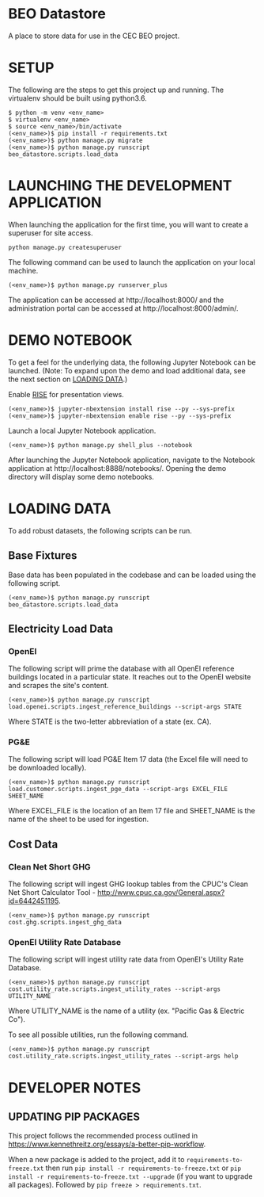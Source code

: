 # BEO Datastore

A place to store data for use in the CEC BEO project.

# SETUP

The following are the steps to get this project up and running. The virtualenv should be built using python3.6.

```
$ python -m venv <env_name>
$ virtualenv <env_name>
$ source <env_name>/bin/activate
(<env_name>)$ pip install -r requirements.txt
(<env_name>)$ python manage.py migrate
(<env_name>)$ python manage.py runscript beo_datastore.scripts.load_data
```

# LAUNCHING THE DEVELOPMENT APPLICATION

When launching the application for the first time, you will want to create a superuser for site access.

```
python manage.py createsuperuser
```

The following command can be used to launch the application on your local machine.

```
(<env_name>)$ python manage.py runserver_plus
```

The application can be accessed at http://localhost:8000/ and the administration portal can be accessed at http://localhost:8000/admin/.

# DEMO NOTEBOOK

To get a feel for the underlying data, the following Jupyter Notebook can be launched. (Note: To expand upon the demo and load additional data, see the next section on [LOADING DATA](#loading-data).)

Enable [RISE](https://github.com/damianavila/RISE) for presentation views.

```
(<env_name>)$ jupyter-nbextension install rise --py --sys-prefix
(<env_name>)$ jupyter-nbextension enable rise --py --sys-prefix
```

Launch a local Jupyter Notebook application.

```
(<env_name>)$ python manage.py shell_plus --notebook
```

After launching the Jupyter Notebook application, navigate to the Notebook application at http://localhost:8888/notebooks/. Opening the demo directory will display some demo notebooks.

# LOADING DATA

To add robust datasets, the following scripts can be run.

## Base Fixtures

Base data has been populated in the codebase and can be loaded using the following script.

```
(<env_name>)$ python manage.py runscript beo_datastore.scripts.load_data
```

## Electricity Load Data

### OpenEI

The following script will prime the database with all OpenEI reference buildings located in a particular state. It reaches out to the OpenEI website and scrapes the site's content.

```
(<env_name>)$ python manage.py runscript load.openei.scripts.ingest_reference_buildings --script-args STATE
```

Where STATE is the two-letter abbreviation of a state (ex. CA).

### PG&E

The following script will load PG&E Item 17 data (the Excel file will need to be downloaded locally).

```
(<env_name>)$ python manage.py runscript load.customer.scripts.ingest_pge_data --script-args EXCEL_FILE SHEET_NAME
```

Where EXCEL_FILE is the location of an Item 17 file and SHEET_NAME is the name of the sheet to be used for ingestion.

## Cost Data

### Clean Net Short GHG

The following script will ingest GHG lookup tables from the CPUC's Clean Net Short Calculator Tool - http://www.cpuc.ca.gov/General.aspx?id=6442451195.

```
(<env_name>)$ python manage.py runscript cost.ghg.scripts.ingest_ghg_data
```

### OpenEI Utility Rate Database

The following script will ingest utility rate data from OpenEI's Utility Rate Database.

```
(<env_name>)$ python manage.py runscript cost.utility_rate.scripts.ingest_utility_rates --script-args UTILITY_NAME
```

Where UTILITY_NAME is the name of a utility (ex. "Pacific Gas & Electric Co").

To see all possible utilities, run the following command.

```
(<env_name>)$ python manage.py runscript cost.utility_rate.scripts.ingest_utility_rates --script-args help
```


# DEVELOPER NOTES

## UPDATING PIP PACKAGES

This project follows the recommended process outlined in https://www.kennethreitz.org/essays/a-better-pip-workflow.

When a new package is added to the project, add it to `requirements-to-freeze.txt` then run `pip install -r requirements-to-freeze.txt` or `pip install -r requirements-to-freeze.txt --upgrade` (if you want to upgrade all packages). Followed by `pip freeze > requirements.txt`.
